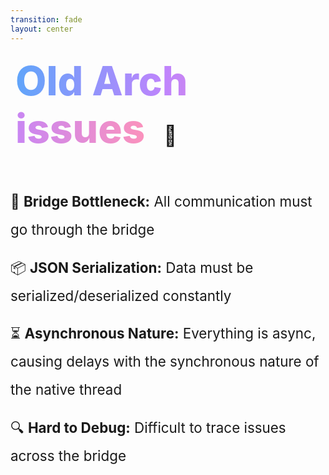 ```yaml
---
transition: fade
layout: center
---
```


<div
  v-motion
  :initial="{ x: -80 }"
  :enter="{ x: 0 }"
  :leave="{ x: 1000 }"
  style="font-size: 4rem; font-weight: 800; padding: 0.5rem; display: inline-block; line-height: 1.2;"
>
  <span style="background: linear-gradient(to right, rgb(96, 165, 250), rgb(192, 132, 252), rgb(251, 146, 188)); -webkit-background-clip: text; -webkit-text-fill-color: transparent; background-clip: text;">Old Arch issues</span> 
  <span style="font-size: 2rem; margin-left: 1rem;">🐌</span>
</div>

<div style="margin-top: 3rem; font-size: 1.4rem; line-height: 2;">
  <ul style="list-style-type: none; padding: 0;">
    <li v-click style="margin-bottom: 1rem;">
      🌉 <strong>Bridge Bottleneck:</strong> All communication must go through the bridge
    </li>
    <li v-click style="margin-bottom: 1rem;">
      📦 <strong>JSON Serialization:</strong> Data must be serialized/deserialized constantly
    </li>
    <li v-click style="margin-bottom: 1rem;">
      ⏳ <strong>Asynchronous Nature:</strong> Everything is async, causing delays with the synchronous nature of the native thread
    </li>
    <li v-click style="margin-bottom: 1rem;">
      🔍 <strong>Hard to Debug:</strong> Difficult to trace issues across the bridge
    </li>
  </ul>
</div>

<!--
The old architecture has a few issues that make it less than ideal.

The first issue is that all communication must go through the bridge. This is a bottleneck because it adds latency to the communication between the JS thread and the native thread.

The second issue is that the data must be serialized/deserialized constantly. Unmarshalling and marshalling data is expensive

The third issue is that everything is async. You might think this is a good thing, but it's not. What do we have to do with async code? We have to wait for it to complete. And if messages were sent too late 
it could be missed by the js microtask queue and result in FPS drop and UI jank. It was also very difficult to debug issues across the bridge, not only for library authors but for consumers too
-->

